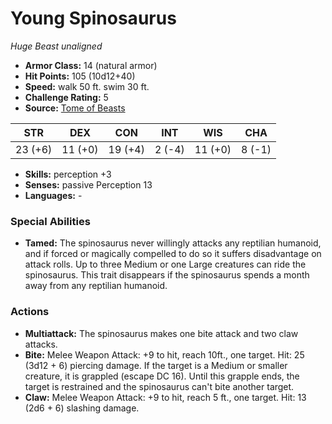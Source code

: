 # Young Spinosaurus

*Huge* *Beast* *unaligned*

- **Armor Class:** 14 (natural armor)
- **Hit Points:** 105 (10d12+40)
- **Speed:** walk 50 ft. swim 30 ft.
- **Challenge Rating:** 5
- **Source:** [Tome of Beasts](https://koboldpress.com/kpstore/product/tome-of-beasts-for-5th-edition-print/)

| STR | DEX | CON | INT | WIS | CHA |
| --- | --- | --- | --- | --- | --- |
| 23 (+6) | 11 (+0) | 19 (+4) | 2 (-4) | 11 (+0) | 8 (-1) |

- **Skills:** perception +3
- **Senses:** passive Perception 13
- **Languages:** -
### Special Abilities
- **Tamed:** The spinosaurus never willingly attacks any reptilian humanoid, and if forced or magically compelled to do so it suffers disadvantage on attack rolls. Up to three Medium or one Large creatures can ride the spinosaurus. This trait disappears if the spinosaurus spends a month away from any reptilian humanoid.
### Actions
- **Multiattack:** The spinosaurus makes one bite attack and two claw attacks.
- **Bite:** Melee Weapon Attack: +9 to hit, reach 10ft., one target. Hit: 25 (3d12 + 6) piercing damage. If the target is a Medium or smaller creature, it is grappled (escape DC 16). Until this grapple ends, the target is restrained and the spinosaurus can't bite another target.
- **Claw:** Melee Weapon Attack: +9 to hit, reach 5 ft., one target. Hit: 13 (2d6 + 6) slashing damage.
